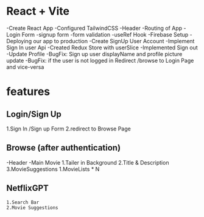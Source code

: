 # React + Vite
-Create React App
-Configured TailwindCSS
-Header
-Routing of App
-Login Form
-signup form
-form validation
-useRef Hook
-Firebase Setup
-Deploying our app to production
-Create SignUp User Account
-Implement Sign In user Api
-Created Redux Store with userSlice
-Implemented Sign out
-Update Profile
-BugFix: Sign up user displayName and profile picture update
-BugFix: if the user is not logged in Redirect /browse to Login Page and vice-versa

# features

## Login/Sign Up

1.Sign In /Sign up Form
2.redirect to Browse Page

## Browse (after authentication)

-Header
-Main Movie
      1.Tailer in Background
      2.Title & Description
      3.MovieSuggestions
          1.MovieLists \* N

## NetflixGPT

    1.Search Bar
    2.Movie Suggestions
